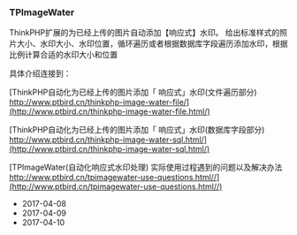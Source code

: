 ### TPImageWater
ThinkPHP扩展的为已经上传的图片自动添加【响应式】水印。 给出标准样式的照片大小、水印大小、水印位置，循环遍历或者根据数据库字段遍历添加水印，根据比例计算合适的水印大小和位置

具体介绍连接到：

[ThinkPHP自动化为已经上传的图片添加「 响应式」水印(文件遍历部分) http://www.ptbird.cn/thinkphp-image-water-file/](http://www.ptbird.cn/thinkphp-image-water-file.html/)

[ThinkPHP自动化为已经上传的图片添加「 响应式」水印(数据库字段部分) http://www.ptbird.cn/thinkphp-image-water-sql.html/](http://www.ptbird.cn/thinkphp-image-water-sql.html/)

[TPImageWater(自动化响应式水印处理) 实际使用过程遇到的问题以及解决办法 http://www.ptbird.cn/tpimagewater-use-questions.html//](http://www.ptbird.cn/tpimagewater-use-questions.html//)
- 2017-04-08
- 2017-04-09
- 2017-04-10
